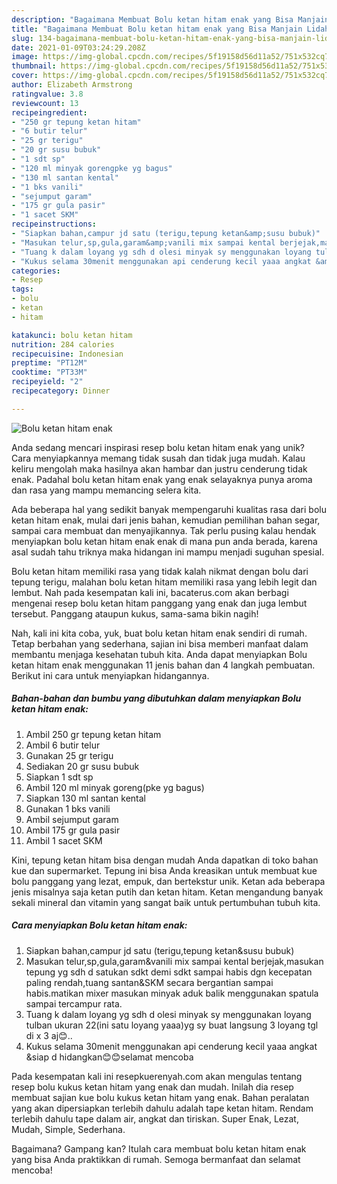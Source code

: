 ```yaml
---
description: "Bagaimana Membuat Bolu ketan hitam enak yang Bisa Manjain Lidah"
title: "Bagaimana Membuat Bolu ketan hitam enak yang Bisa Manjain Lidah"
slug: 134-bagaimana-membuat-bolu-ketan-hitam-enak-yang-bisa-manjain-lidah
date: 2021-01-09T03:24:29.208Z
image: https://img-global.cpcdn.com/recipes/5f19158d56d11a52/751x532cq70/bolu-ketan-hitam-enak-foto-resep-utama.jpg
thumbnail: https://img-global.cpcdn.com/recipes/5f19158d56d11a52/751x532cq70/bolu-ketan-hitam-enak-foto-resep-utama.jpg
cover: https://img-global.cpcdn.com/recipes/5f19158d56d11a52/751x532cq70/bolu-ketan-hitam-enak-foto-resep-utama.jpg
author: Elizabeth Armstrong
ratingvalue: 3.8
reviewcount: 13
recipeingredient:
- "250 gr tepung ketan hitam"
- "6 butir telur"
- "25 gr terigu"
- "20 gr susu bubuk"
- "1 sdt sp"
- "120 ml minyak gorengpke yg bagus"
- "130 ml santan kental"
- "1 bks vanili"
- "sejumput garam"
- "175 gr gula pasir"
- "1 sacet SKM"
recipeinstructions:
- "Siapkan bahan,campur jd satu (terigu,tepung ketan&amp;susu bubuk)"
- "Masukan telur,sp,gula,garam&amp;vanili mix sampai kental berjejak,masukan tepung yg sdh d satukan sdkt demi sdkt sampai habis dgn kecepatan paling rendah,tuang santan&amp;SKM secara bergantian sampai habis.matikan mixer masukan minyak aduk balik menggunakan spatula sampai tercampur rata."
- "Tuang k dalam loyang yg sdh d olesi minyak sy menggunakan loyang tulban ukuran 22(ini satu loyang yaaa)yg sy buat langsung 3 loyang tgl di x 3 aj😊.."
- "Kukus selama 30menit menggunakan api cenderung kecil yaaa angkat &amp;siap d hidangkan😊😊selamat mencoba"
categories:
- Resep
tags:
- bolu
- ketan
- hitam

katakunci: bolu ketan hitam 
nutrition: 284 calories
recipecuisine: Indonesian
preptime: "PT12M"
cooktime: "PT33M"
recipeyield: "2"
recipecategory: Dinner

---
```



![Bolu ketan hitam enak](https://img-global.cpcdn.com/recipes/5f19158d56d11a52/751x532cq70/bolu-ketan-hitam-enak-foto-resep-utama.jpg)

Anda sedang mencari inspirasi resep bolu ketan hitam enak yang unik? Cara menyiapkannya memang tidak susah dan tidak juga mudah. Kalau keliru mengolah maka hasilnya akan hambar dan justru cenderung tidak enak. Padahal bolu ketan hitam enak yang enak selayaknya punya aroma dan rasa yang mampu memancing selera kita.

Ada beberapa hal yang sedikit banyak mempengaruhi kualitas rasa dari bolu ketan hitam enak, mulai dari jenis bahan, kemudian pemilihan bahan segar, sampai cara membuat dan menyajikannya. Tak perlu pusing kalau hendak menyiapkan bolu ketan hitam enak enak di mana pun anda berada, karena asal sudah tahu triknya maka hidangan ini mampu menjadi suguhan spesial.

Bolu ketan hitam memiliki rasa yang tidak kalah nikmat dengan bolu dari tepung terigu, malahan bolu ketan hitam memiliki rasa yang lebih legit dan lembut. Nah pada kesempatan kali ini, bacaterus.com akan berbagi mengenai resep bolu ketan hitam panggang yang enak dan juga lembut tersebut. Panggang ataupun kukus, sama-sama bikin nagih!


Nah, kali ini kita coba, yuk, buat bolu ketan hitam enak sendiri di rumah. Tetap berbahan yang sederhana, sajian ini bisa memberi manfaat dalam membantu menjaga kesehatan tubuh kita. Anda dapat menyiapkan Bolu ketan hitam enak menggunakan 11 jenis bahan dan 4 langkah pembuatan. Berikut ini cara untuk menyiapkan hidangannya.

<!--inarticleads1-->

##### Bahan-bahan dan bumbu yang dibutuhkan dalam menyiapkan Bolu ketan hitam enak:

1. Ambil 250 gr tepung ketan hitam
1. Ambil 6 butir telur
1. Gunakan 25 gr terigu
1. Sediakan 20 gr susu bubuk
1. Siapkan 1 sdt sp
1. Ambil 120 ml minyak goreng(pke yg bagus)
1. Siapkan 130 ml santan kental
1. Gunakan 1 bks vanili
1. Ambil sejumput garam
1. Ambil 175 gr gula pasir
1. Ambil 1 sacet SKM


Kini, tepung ketan hitam bisa dengan mudah Anda dapatkan di toko bahan kue dan supermarket. Tepung ini bisa Anda kreasikan untuk membuat kue bolu panggang yang lezat, empuk, dan bertekstur unik. Ketan ada beberapa jenis misalnya saja ketan putih dan ketan hitam. Ketan mengandung banyak sekali mineral dan vitamin yang sangat baik untuk pertumbuhan tubuh kita. 

<!--inarticleads2-->

##### Cara menyiapkan Bolu ketan hitam enak:

1. Siapkan bahan,campur jd satu (terigu,tepung ketan&amp;susu bubuk)
1. Masukan telur,sp,gula,garam&amp;vanili mix sampai kental berjejak,masukan tepung yg sdh d satukan sdkt demi sdkt sampai habis dgn kecepatan paling rendah,tuang santan&amp;SKM secara bergantian sampai habis.matikan mixer masukan minyak aduk balik menggunakan spatula sampai tercampur rata.
1. Tuang k dalam loyang yg sdh d olesi minyak sy menggunakan loyang tulban ukuran 22(ini satu loyang yaaa)yg sy buat langsung 3 loyang tgl di x 3 aj😊..
1. Kukus selama 30menit menggunakan api cenderung kecil yaaa angkat &amp;siap d hidangkan😊😊selamat mencoba


Pada kesempatan kali ini resepkuerenyah.com akan mengulas tentang resep bolu kukus ketan hitam yang enak dan mudah. Inilah dia resep membuat sajian kue bolu kukus ketan hitam yang enak. Bahan peralatan yang akan dipersiapkan terlebih dahulu adalah tape ketan hitam. Rendam terlebih dahulu tape dalam air, angkat dan tiriskan. Super Enak, Lezat, Mudah, Simple, Sederhana. 

Bagaimana? Gampang kan? Itulah cara membuat bolu ketan hitam enak yang bisa Anda praktikkan di rumah. Semoga bermanfaat dan selamat mencoba!
